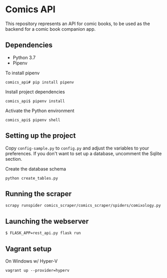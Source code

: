 # Comics API
This repository represents an API for comic books, to be used as the backend for a comic book companion app.

## Dependencies
- Python 3.7
- Pipenv

To install pipenv

    comics_api# pip install pipenv

Install project dependencies

    comics_api$ pipenv install

Activate the Python environment

    comics_api$ pipenv shell

## Setting up the project

Copy `config-sample.py` to `config.py` and adjust the variables to your preferences. If you don't want to set up a database, uncomment the Sqlite section.

Create the database schema

    python create_tables.py

## Running the scraper

    scrapy runspider comics_scraper/comics_scraper/spiders/comixology.py

## Launching the webserver

    $ FLASK_APP=rest_api.py flask run

## Vagrant setup
On Windows w/ Hyper-V

    vagrant up --provider=hyperv